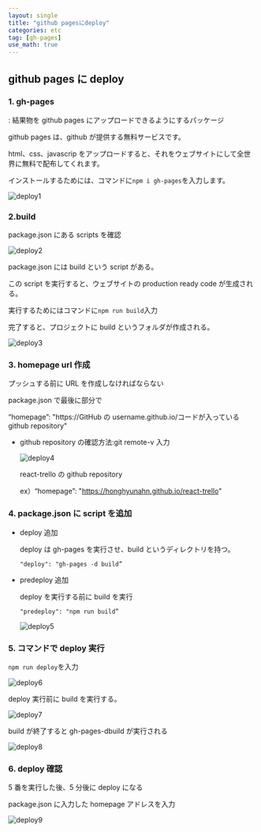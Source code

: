 ```yaml
---
layout: single
title: "github pagesにdeploy"
categories: etc
tag: [gh-pages]
use_math: true
---
```


## github pages に deploy

### 1. gh-pages

: 結果物を github pages にアップロードできるようにするパッケージ

github pages は、github が提供する無料サービスです。

html、css、javascrip をアップロードすると、それをウェブサイトにして全世界に無料で配布してくれます。

インストールするためには、コマンドに`npm i gh-pages`を入力します。

![deploy1]({{site.url}}/images/deploy/deploy1.png)

### 2.build

package.json にある scripts を確認

![deploy2]({{site.url}}/images/deploy/deploy2.png)

package.json には build という script がある。

この script を実行すると、ウェブサイトの production ready code が生成される。

実行するためにはコマンドに`npm run build`入力

完了すると、プロジェクトに build というフォルダが作成される。

![deploy3]({{site.url}}/images/deploy/deploy3.png)

### 3. homepage url 作成

プッシュする前に URL を作成しなければならない

package.json で最後に部分で

“homepage”: "https://GitHub の username.github.io/コードが入っている github repository"

- github repository の確認方法:git remote-v 入力

  ![deploy4]({{site.url}}/images/deploy/deploy4.png)

  react-trello の github repository

  ex）“homepage”: "https://honghyunahn.github.io/react-trello"

### 4. package.json に script を追加

- deploy 追加

  deploy は gh-pages を実行させ、build というディレクトリを持つ。

  `"deploy": "gh-pages -d build”`

- predeploy 追加

  deploy を実行する前に build を実行

  `"predeploy": "npm run build”`

  ![deploy5]({{site.url}}/images/deploy/deploy5.png)

### 5. コマンドで deploy 実行

`npm run deploy`を入力

![deploy6]({{site.url}}/images/deploy/deploy6.png)

deploy 実行前に build を実行する。

![deploy7]({{site.url}}/images/deploy/deploy7.png)

build が終了すると gh-pages-dbuild が実行される

![deploy8]({{site.url}}/images/deploy/deploy8.png)

### 6. deploy 確認

5 番を実行した後、5 分後に deploy になる

package.json に入力した homepage アドレスを入力

![deploy9]({{site.url}}/images/deploy/deploy9.png)
